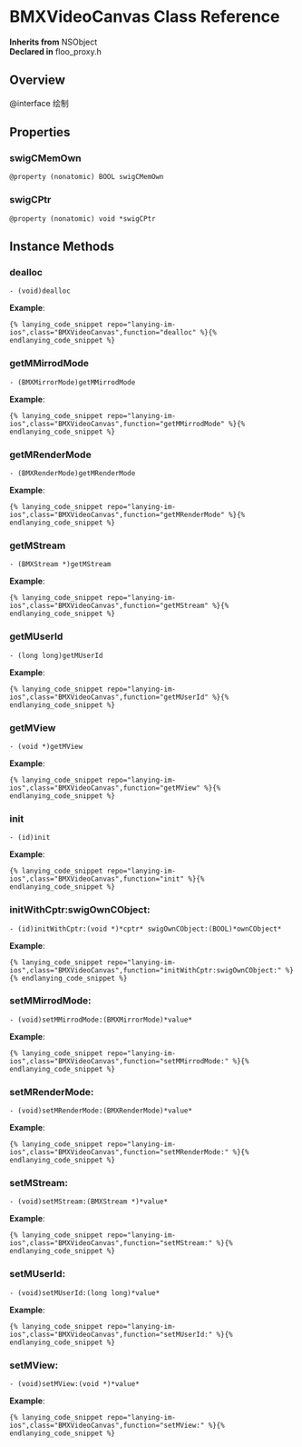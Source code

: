 # BMXVideoCanvas Class Reference

  **Inherits from** NSObject  
  **Declared in** floo_proxy.h  

## Overview

@interface 绘制

## Properties

<a name="//api/name/swigCMemOwn" title="swigCMemOwn"></a>
### swigCMemOwn

`@property (nonatomic) BOOL swigCMemOwn`

<a name="//api/name/swigCPtr" title="swigCPtr"></a>
### swigCPtr

`@property (nonatomic) void *swigCPtr`

<a title="Instance Methods" name="instance_methods"></a>
## Instance Methods

<a name="//api/name/dealloc" title="dealloc"></a>
### dealloc

`- (void)dealloc`

<a name="//api/name/getMMirrodMode" title="getMMirrodMode"></a>
**Example**:
```
{% lanying_code_snippet repo="lanying-im-ios",class="BMXVideoCanvas",function="dealloc" %}{% endlanying_code_snippet %}
```
### getMMirrodMode

`- (BMXMirrorMode)getMMirrodMode`

<a name="//api/name/getMRenderMode" title="getMRenderMode"></a>
**Example**:
```
{% lanying_code_snippet repo="lanying-im-ios",class="BMXVideoCanvas",function="getMMirrodMode" %}{% endlanying_code_snippet %}
```
### getMRenderMode

`- (BMXRenderMode)getMRenderMode`

<a name="//api/name/getMStream" title="getMStream"></a>
**Example**:
```
{% lanying_code_snippet repo="lanying-im-ios",class="BMXVideoCanvas",function="getMRenderMode" %}{% endlanying_code_snippet %}
```
### getMStream

`- (BMXStream *)getMStream`

<a name="//api/name/getMUserId" title="getMUserId"></a>
**Example**:
```
{% lanying_code_snippet repo="lanying-im-ios",class="BMXVideoCanvas",function="getMStream" %}{% endlanying_code_snippet %}
```
### getMUserId

`- (long long)getMUserId`

<a name="//api/name/getMView" title="getMView"></a>
**Example**:
```
{% lanying_code_snippet repo="lanying-im-ios",class="BMXVideoCanvas",function="getMUserId" %}{% endlanying_code_snippet %}
```
### getMView

`- (void *)getMView`

<a name="//api/name/init" title="init"></a>
**Example**:
```
{% lanying_code_snippet repo="lanying-im-ios",class="BMXVideoCanvas",function="getMView" %}{% endlanying_code_snippet %}
```
### init

`- (id)init`

<a name="//api/name/initWithCptr:swigOwnCObject:" title="initWithCptr:swigOwnCObject:"></a>
**Example**:
```
{% lanying_code_snippet repo="lanying-im-ios",class="BMXVideoCanvas",function="init" %}{% endlanying_code_snippet %}
```
### initWithCptr:swigOwnCObject:

`- (id)initWithCptr:(void *)*cptr* swigOwnCObject:(BOOL)*ownCObject*`

<a name="//api/name/setMMirrodMode:" title="setMMirrodMode:"></a>
**Example**:
```
{% lanying_code_snippet repo="lanying-im-ios",class="BMXVideoCanvas",function="initWithCptr:swigOwnCObject:" %}{% endlanying_code_snippet %}
```
### setMMirrodMode:

`- (void)setMMirrodMode:(BMXMirrorMode)*value*`

<a name="//api/name/setMRenderMode:" title="setMRenderMode:"></a>
**Example**:
```
{% lanying_code_snippet repo="lanying-im-ios",class="BMXVideoCanvas",function="setMMirrodMode:" %}{% endlanying_code_snippet %}
```
### setMRenderMode:

`- (void)setMRenderMode:(BMXRenderMode)*value*`

<a name="//api/name/setMStream:" title="setMStream:"></a>
**Example**:
```
{% lanying_code_snippet repo="lanying-im-ios",class="BMXVideoCanvas",function="setMRenderMode:" %}{% endlanying_code_snippet %}
```
### setMStream:

`- (void)setMStream:(BMXStream *)*value*`

<a name="//api/name/setMUserId:" title="setMUserId:"></a>
**Example**:
```
{% lanying_code_snippet repo="lanying-im-ios",class="BMXVideoCanvas",function="setMStream:" %}{% endlanying_code_snippet %}
```
### setMUserId:

`- (void)setMUserId:(long long)*value*`

<a name="//api/name/setMView:" title="setMView:"></a>
**Example**:
```
{% lanying_code_snippet repo="lanying-im-ios",class="BMXVideoCanvas",function="setMUserId:" %}{% endlanying_code_snippet %}
```
### setMView:

`- (void)setMView:(void *)*value*`

**Example**:
```
{% lanying_code_snippet repo="lanying-im-ios",class="BMXVideoCanvas",function="setMView:" %}{% endlanying_code_snippet %}
```
